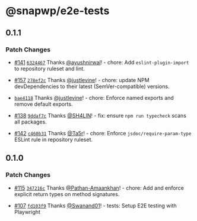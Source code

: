 # @snapwp/e2e-tests

## 0.1.1

### Patch Changes

-   [#141](https://github.com/rtCamp/snapwp/pull/141) [`6324467`](https://github.com/rtCamp/snapwp/commit/6324467c240af53c5c5ffd689d39817a9c0e7a45) Thanks [@ayushnirwal](https://github.com/ayushnirwal)! - chore: Add `eslint-plugin-import` to repository ruleset and lint.

-   [#157](https://github.com/rtCamp/snapwp/pull/157) [`278ef2c`](https://github.com/rtCamp/snapwp/commit/278ef2cd96208b89689a4963e69713dcb6fa19eb) Thanks [@justlevine](https://github.com/justlevine)! - chore: update NPM devDependencies to their latest (SemVer-compatible) versions.

-   [`bae4118`](https://github.com/rtCamp/snapwp/commit/bae41180f8012b0232f0c87a3c9e470d56603ff2) Thanks [@justlevine](https://github.com/justlevine)! - chore: Enforce named exports and remove default exports.

-   [#138](https://github.com/rtCamp/snapwp/pull/138) [`9ddaf7c`](https://github.com/rtCamp/snapwp/commit/9ddaf7c89a243370afb06894e4ed9d5bde2d5e45) Thanks [@SH4LIN](https://github.com/SH4LIN)! - fix: ensure `npm run typecheck` scans all packages.

-   [#142](https://github.com/rtCamp/snapwp/pull/142) [`c460b31`](https://github.com/rtCamp/snapwp/commit/c460b31679ea6c1817b8a340cb180c180c17a362) Thanks [@Ta5r](https://github.com/Ta5r)! - chore: Enforce `jsdoc/require-param-type` ESLint rule in repository ruleset.

## 0.1.0

### Patch Changes

-   [#115](https://github.com/rtCamp/snapwp/pull/115) [`347216c`](https://github.com/rtCamp/snapwp/commit/347216c21bb0af80c644fc9fe47bbf589eb80fc8) Thanks [@Pathan-Amaankhan](https://github.com/Pathan-Amaankhan)! - chore: Add and enforce explicit return types on method signatures.

-   [#107](https://github.com/rtCamp/snapwp/pull/107) [`fd103f9`](https://github.com/rtCamp/snapwp/commit/fd103f9d07d3420b9529a94a29892bb1672df145) Thanks [@Swanand01](https://github.com/Swanand01)! - tests: Setup E2E testing with Playwright
